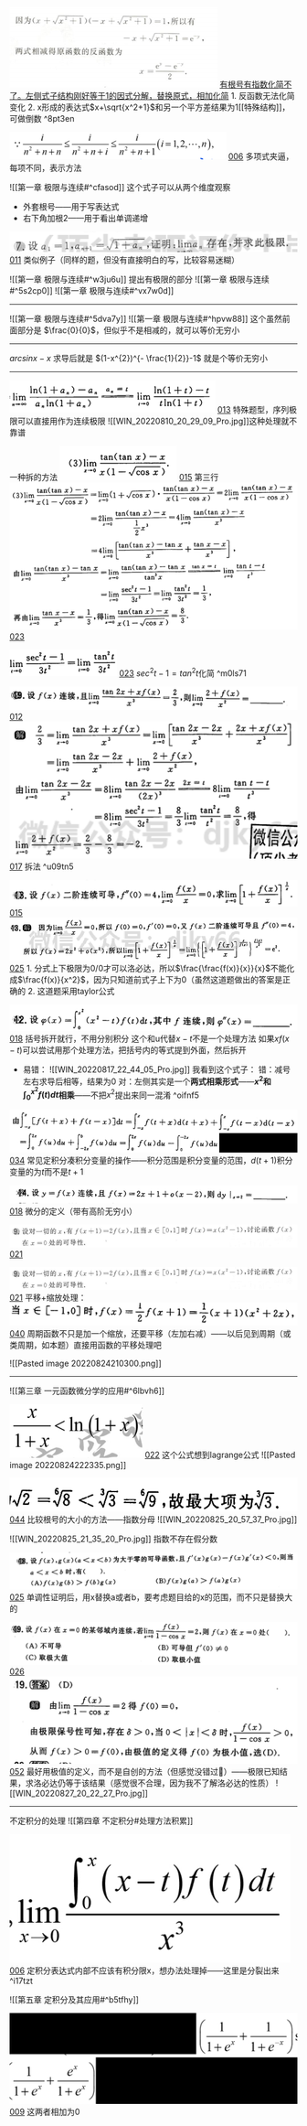 ![](Attachment/20220708225221.png)
	 [有根号有指数化简不了。左侧式子结构刚好等于1的因式分解，替换原式，相加化简](bookxnotepro://opennote/?nb={bf3dc445-0c59-4185-bcd0-3d63797cc6cb}&book=5a091f463109e55808917619f8d3498b&page=12&x=789&y=447&id=1031)
	 1. 反函数无法化简变化
	 2. x形成的表达式$x+\sqrt{x^2+1}$和另一个平方差结果为1[[特殊结构]]，可做倒数
	  ^8pt3en

![](Attachment/20220709005843.png)
	 [006](bookxnotepro://opennote/?nb={bf3dc445-0c59-4185-bcd0-3d63797cc6cb}&book=43a8ddb447e812db0b53f95f0fb7e921&page=5&x=299&y=584&id=1103)
	 多项式夹逼，每项不同，表示方法

![[第一章 极限与连续#^cfasod]]
这个式子可以从两个维度观察
- 外套根号——用于写表达式
- 右下角加根2——用于看出单调递增

![](Attachment/20220729004918.png)
	[011](bookxnotepro://opennote/?nb={512382f5-a3a5-4617-b335-e716d4b5f10c}&book=7c79fd0abca65e43b34474f815f9e7ce&page=10&x=172&y=316&id=1)
	类似例子（同样的题，但没有直接明白的写，比较容易迷糊）

![[第一章 极限与连续#^w3ju6u]]
提出有极限的部分
![[第一章 极限与连续#^5s2cp0]]
![[第一章 极限与连续#^vx7w0d]]

---

![[第一章 极限与连续#^5dva7y]]
![[第一章 极限与连续#^hpvw88]]
这个虽然前面部分是 $\frac{0}{0}$，但似乎不是相减的，就可以等价无穷小

---

$arcsin x - x$ 求导后就是 $(1-x^{2})^{- \frac{1}{2}}-1$
就是个等价无穷小

---

![](Attachment/20220810201423.png)
	[013](bookxnotepro://opennote/?nb={512382f5-a3a5-4617-b335-e716d4b5f10c}&book=b58fa85d19ce1d4b81c4b85dda1d104f&page=12&x=239&y=373&id=14&uuid=b92352bfbd50679e2dd945d15202c539)
	特殊题型，序列极限可以直接用作为连续极限
	![[WIN_20220810_20_29_09_Pro.jpg]]这种处理就不靠谱

一种拆的方法
![](Attachment/20220811000332.png)
	[015](bookxnotepro://opennote/?nb={512382f5-a3a5-4617-b335-e716d4b5f10c}&book=7c79fd0abca65e43b34474f815f9e7ce&page=14&x=96&y=228&id=43&uuid=4c495e9efa4457800362fc8977689c57)
	第三行
	![](Attachment/20220811000404.png)
	[023](bookxnotepro://opennote/?nb={512382f5-a3a5-4617-b335-e716d4b5f10c}&book=b58fa85d19ce1d4b81c4b85dda1d104f&page=22&x=236&y=540&id=44&uuid=3ba7c6bc6f37e51154455a4449aa846f)

![](Attachment/20220811000543.png)
	[023](bookxnotepro://opennote/?nb={512382f5-a3a5-4617-b335-e716d4b5f10c}&book=b58fa85d19ce1d4b81c4b85dda1d104f&page=22&x=232&y=590&id=46&uuid=777bb65d0e851889363b54719fd8feeb)
	$sec^{2}t-1=tan^{2}t$化简
	 ^m0ls71

![](Attachment/20220811000744.png)
	[012](bookxnotepro://opennote/?nb={512382f5-a3a5-4617-b335-e716d4b5f10c}&book=7c79fd0abca65e43b34474f815f9e7ce&page=11&x=218&y=464&id=28&uuid=117de44d21d0a054111b1cb0c740869e)
	![](Attachment/20220811000747.png)
	[017](bookxnotepro://opennote/?nb={512382f5-a3a5-4617-b335-e716d4b5f10c}&book=b58fa85d19ce1d4b81c4b85dda1d104f&page=16&x=199&y=229&id=29&uuid=c77e4b33b0fea4fdf5cc384018a99537)
	拆法 ^u09tn5

![](Attachment/20220811215209.png)
	[015](bookxnotepro://opennote/?nb={512382f5-a3a5-4617-b335-e716d4b5f10c}&book=7c79fd0abca65e43b34474f815f9e7ce&page=14&x=198&y=451&id=53&uuid=03c662dfe1eff2805a6af54826619344)
	![](Attachment/20220811215213.png)
	[025](bookxnotepro://opennote/?nb={512382f5-a3a5-4617-b335-e716d4b5f10c}&book=b58fa85d19ce1d4b81c4b85dda1d104f&page=24&x=234&y=275&id=54&uuid=bf41a53b00e3c5557f607168ecb801bf)
	1. 分式上下极限为0/0才可以洛必达，所以$\frac{\frac{f(x)}{x}}{x}$不能化成$\frac{f(x)}{x^2}$，因为只知道前式子上下为0（虽然这道题做出的答案是正确的
	2. 这道题采用taylor公式

![](Attachment/20220817223440.png)
	[018](bookxnotepro://opennote/?nb={512382f5-a3a5-4617-b335-e716d4b5f10c}&book=7c79fd0abca65e43b34474f815f9e7ce&page=17&x=203&y=578&id=75&uuid=f609cec4bf69e097d542081feb767513)
	括号拆开就行，不用分别积分
	这个和u代替$x-t$不是一个处理方法
		如果$xf(x-t)$可以尝试用那个处理方法，把括号内的等式提到外面，然后拆开
- 易错：
	![[WIN_20220817_22_44_05_Pro.jpg]]
	我看到这个式子：
	错：减号左右求导后相等，结果为0
	对：左侧其实是一个**两式相乘形式**——**$x^2$和$\int ^{x^2}_{0}f(t)dt$相乘**——不把$x^2$提出来同一混淆 ^oifnf5

![](Attachment/20220817225611.png)
	[034](bookxnotepro://opennote/?nb={512382f5-a3a5-4617-b335-e716d4b5f10c}&book=b58fa85d19ce1d4b81c4b85dda1d104f&page=33&x=264&y=592&id=79&uuid=971375839089aac6b0d0dd4adeed4559)
	常见定积分凑积分变量的操作——积分范围是积分变量的范围，$d(t+1)$积分变量的为$t$而不是$t+1$

![](Attachment/20220817230506.png)
	[018](bookxnotepro://opennote/?nb={512382f5-a3a5-4617-b335-e716d4b5f10c}&book=7c79fd0abca65e43b34474f815f9e7ce&page=17&x=220&y=633&id=80&uuid=645d343e593718f9c84227d6f3be020e)
	微分的定义（带有高阶无穷小）

![](Attachment/20220818002722.png)
	[021](bookxnotepro://opennote/?nb={512382f5-a3a5-4617-b335-e716d4b5f10c}&book=7c79fd0abca65e43b34474f815f9e7ce&page=20&x=241&y=111&id=90&uuid=bb846e77f880df2478e0f0823ea8a7e3)

![](Attachment/20220818002931.png)
	[021](bookxnotepro://opennote/?nb={512382f5-a3a5-4617-b335-e716d4b5f10c}&book=7c79fd0abca65e43b34474f815f9e7ce&page=20&x=241&y=111&id=90&uuid=bb846e77f880df2478e0f0823ea8a7e3)
	平移+缩放处理：
	![](Attachment/20220818002947.png)
	[040](bookxnotepro://opennote/?nb={512382f5-a3a5-4617-b335-e716d4b5f10c}&book=b58fa85d19ce1d4b81c4b85dda1d104f&page=39&x=226&y=220&id=91&uuid=214e0c0b6b43ee59dd32f145d25bbbfc)
	周期函数不只是加一个缩放，还要平移（左加右减）——以后见到周期（或类周期，如本题）直接用函数的平移处理吧

![[Pasted image 20220824210300.png]]

---

![[第三章 一元函数微分学的应用#^6lbvh6]]

![](Attachment/20220824222245.png)
	[022](bookxnotepro://opennote/?nb={214cb125-5d23-4d98-a6be-193ff2248daa}&book=b031d6b3dcd76797850d98a4b61794f8&page=21&x=256&y=92&id=6740&uuid=cbbb747620405a232a42bf4caf6dd8b5)
	这个公式想到lagrange公式
	![[Pasted image 20220824222335.png]]

![](Attachment/20220825205330.png)
	[044](bookxnotepro://opennote/?nb={512382f5-a3a5-4617-b335-e716d4b5f10c}&book=b58fa85d19ce1d4b81c4b85dda1d104f&page=43&x=163&y=159&id=98&uuid=69515092f600290131191ad6abe1af13)
	比较根号的大小的方法——指数分母
	![[WIN_20220825_20_57_37_Pro.jpg]]

![[WIN_20220825_21_35_20_Pro.jpg]]
指数不存在假分数

![](Attachment/20220826144140.png)
	[025](bookxnotepro://opennote/?nb={512382f5-a3a5-4617-b335-e716d4b5f10c}&book=7c79fd0abca65e43b34474f815f9e7ce&page=24&x=243&y=669&id=123&uuid=6cc98acd2bac82763252740f7faad226)
	单调性证明后，用x替换a或者b，要考虑题目给的x的范围，而不只是替换大的

![](Attachment/20220827202349.png)
	[026](bookxnotepro://opennote/?nb={512382f5-a3a5-4617-b335-e716d4b5f10c}&book=7c79fd0abca65e43b34474f815f9e7ce&page=25&x=248&y=108&id=135&uuid=45d3325aefe2157d8ce7cf73a98ee219)
	![](Attachment/20220827202436.png)
	[052](bookxnotepro://opennote/?nb={512382f5-a3a5-4617-b335-e716d4b5f10c}&book=b58fa85d19ce1d4b81c4b85dda1d104f&page=51&x=209&y=480&id=136&uuid=ea2dce1077d0a05f3a626d47b79760b1)
	最好用极值的定义，而不是自创的方法（但感觉没错过🤔）——极限已知结果，求洛必达仍等于该结果（感觉很不合理，因为我不了解洛必达的性质）
![[WIN_20220827_20_22_27_Pro.jpg]]

---

不定积分的处理
![[第四章 不定积分#处理方法积累]]

![](Attachment/20220903214420.png)
	[006](bookxnotepro://opennote/?nb={ec423aab-2142-4b0d-a00e-1aaa4360aa38}&book=80380b5d846461f8589b47936e6657ca&page=5&x=336&y=515&id=4656&uuid=706d4980f519e4ddfced5eb16f90a6d2)
	定积分表达式内部不应该有积分限x，想办法处理掉——这里是分裂出来
	 ^i17tzt

![[第五章 定积分及其应用#^b5tfhy]]

![](Attachment/20220904200731.png)
	[009](bookxnotepro://opennote/?nb={ec423aab-2142-4b0d-a00e-1aaa4360aa38}&book=80380b5d846461f8589b47936e6657ca&page=8&x=251&y=618&id=4674&uuid=b69e54dc6003115e6a2181c7e01ff821)
	这两者相加为0